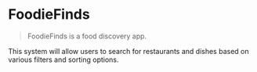 # FoodieFinds

> FoodieFinds is a food discovery app.

This system will allow users to search for restaurants and dishes based on various filters and sorting options.
